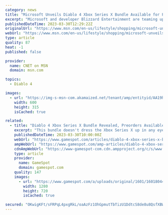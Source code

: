 ```yaml
---
category: news
title: "Microsoft Unveils Diablo 4 Xbox Series X Bundle Available for Preorder"
excerpt: "Microsoft and developer Blizzard Entertainment are teaming up for a special Xbox bundle ahead of highly-anticipated release of Diablo 4. The Diablo 4 Xbox Series Bundle is available for preorder ..."
publishedDateTime: 2023-03-30T12:29:22Z
originalUrl: "https://www.msn.com/en-us/lifestyle/shopping/microsoft-unveils-diablo-4-xbox-series-x-bundle-available-for-preorder/ar-AA19hu2u"
webUrl: "https://www.msn.com/en-us/lifestyle/shopping/microsoft-unveils-diablo-4-xbox-series-x-bundle-available-for-preorder/ar-AA19hu2u"
type: article
quality: 87
heat: -1
published: false

provider:
  name: CNET on MSN
  domain: msn.com

topics:
  - Diablo 4

images:
  - url: "https://img-s-msn-com.akamaized.net/tenant/amp/entityid/AA19hIfs.img?h=315&w=600&m=6&q=60&o=t&l=f&f=jpg&x=812&y=221"
    width: 600
    height: 315
    isCached: true

related:
  - title: "Diablo 4 Xbox Series X Bundle Revealed, Preorders Available Now"
    excerpt: "This bundle doesn't dress the Xbox Series X up in any eye-catching colors, but the retail box does feature Diablo IV antagonist Lilith as she glares into your soul. It's a very ni ..."
    publishedDateTime: 2023-03-30T10:00:00Z
    webUrl: "https://www.gamespot.com/articles/diablo-4-xbox-series-x-bundle-revealed-preorders-available-now/1100-6512834/"
    ampWebUrl: "https://www.gamespot.com/amp-articles/diablo-4-xbox-series-x-bundle-revealed-preorders-available-now/1100-6512834/"
    cdnAmpWebUrl: "https://www-gamespot-com.cdn.ampproject.org/c/s/www.gamespot.com/amp-articles/diablo-4-xbox-series-x-bundle-revealed-preorders-available-now/1100-6512834/"
    type: article
    provider:
      name: GameSpot
      domain: gamespot.com
    quality: 147
    images:
      - url: "https://www.gamespot.com/a/uploads/original/1601/16018044/4118556-diablo-4-xbox.jpg"
        width: 1280
        height: 720
        isCached: true

secured: "OKwigKFt/sFRPqL4pxgRkL/oaAzFz1OhGpmutTbTizU1DdtcS8de8u8QsfXBWZcpdTGug75T16XySr/ZEdz0M+Iez8GwKkmPHhqAg/qtTxu6k4g0pIL2kcB0P4jw4niqQfrArjcY1JMS3JIDJN4GsPRZIfY0miDzmOwYXaq8SwmAi26ClwAbcav024ljUQ002Fc/bAf8+XM09Ha/uHJh2AC7ePuuBcQ45VpC3WuMXLTLk6jUwOZMTvqx90ukRcTM2VmWw7ZfKLmbMRxSwOqktvPTTrlFh561NxffSk/bIcBjZuMef6RM4ltqOU9H0LlVyviy2mIjuyfxYp2l0qU75GwTiGtDTqNO+Bm0bpmocr4=;AF7KWnhz+ZvAnRPZoyHmJQ=="
---
```


